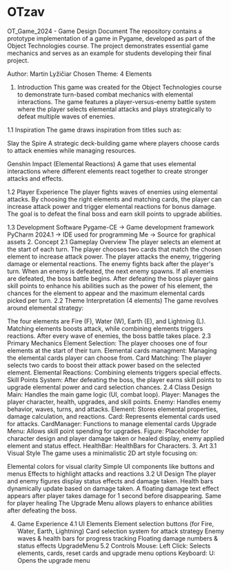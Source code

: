 # OTzav
OT_Game_2024 - Game Design Document
The repository contains a prototype implementation of a game in Pygame, developed as part of the Object Technologies course. The project demonstrates essential game mechanics and serves as an example for students developing their final project.

Author: Martin Lyžičiar
Chosen Theme: 4 Elements

1. Introduction
This game was created for the Object Technologies course to demonstrate turn-based combat mechanics with elemental interactions. The game features a player-versus-enemy battle system where the player selects elemental attacks and plays strategically to defeat multiple waves of enemies.

1.1 Inspiration
The game draws inspiration from titles such as:

Slay the Spire
A strategic deck-building game where players choose cards to attack enemies while managing resources.

Genshin Impact (Elemental Reactions)
A game that uses elemental interactions where different elements react together to create stronger attacks and effects.

1.2 Player Experience
The player fights waves of enemies using elemental attacks. By choosing the right elements and matching cards, the player can increase attack power and trigger elemental reactions for bonus damage. The goal is to defeat the final boss and earn skill points to upgrade abilities.

1.3 Development Software
Pygame-CE → Game development framework
PyCharm 2024.1 → IDE used for programming
Me → Source for graphical assets
2. Concept
2.1 Gameplay Overview
The player selects an element at the start of each turn.
The player chooses two cards that match the chosen element to increase attack power.
The player attacks the enemy, triggering damage or elemental reactions.
The enemy fights back after the player's turn.
When an enemy is defeated, the next enemy spawns.
If all enemies are defeated, the boss battle begins.
After defeating the boss player gains skill points to enhance his abilities such as the power of his element, the chances for the element to appear and the maximum elemental cards picked per turn.
2.2 Theme Interpretation (4 elements)
The game revolves around elemental strategy:

The four elements are Fire (F), Water (W), Earth (E), and Lightning (L).
Matching elements boosts attack, while combining elements triggers reactions.
After every wave of enemies, the boss battle takes place.
2.3 Primary Mechanics
Element Selection: The player chooses one of four elements at the start of their turn.
Elemental cards managment: Managing the elemental cards player can choose from.
Card Matching: The player selects two cards to boost their attack power based on the selected element.
Elemental Reactions: Combining elements triggers special effects.
Skill Points System: After defeating the boss, the player earns skill points to upgrade elemental power and card selection chances.
2.4 Class Design
Main: Handles the main game logic (UI, combat loop).
Player: Manages the player character, health, upgrades, and skill points.
Enemy: Handles enemy behavior, waves, turns, and attacks.
Element: Stores elemental properties, damage calculation, and reactions.
Card: Represents elemental cards used for attacks.
CardManager: Functions to manage elemental cards
Upgrade Menu: Allows skill point spending for upgrades.
Figure: Placeholder for character design and player damage taken or healed display, enemy applied element and status effect.
HealthBar: HealthBars for Characters.
3. Art
3.1 Visual Style
The game uses a minimalistic 2D art style focusing on:

Elemental colors for visual clarity
Simple UI components like buttons and menus
Effects to highlight attacks and reactions
3.2 UI Design
The player and enemy figures display status effects and damage taken.
Health bars dynamically update based on damage taken.
A floating damage text effect appears after player takes damage for 1 second before disappearing.
Same for player healing
The Upgrade Menu allows players to enhance abilities after defeating the boss.

4. Game Experience
4.1 UI Elements
Element selection buttons (for Fire, Water, Earth, Lightning)
Card selection system for attack strategy
Enemy waves & health bars for progress tracking
Floating damage numbers & status effects
UpgradeMenu
5.2 Controls
Mouse:
Left Click: Selects elements, cards, reset cards and upgrade menu options
Keyboard:
U: Opens the upgrade menu
